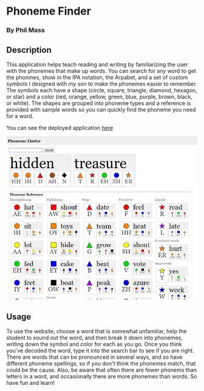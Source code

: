 # Phoneme Finder

### By Phil Mass

## Description

This application helps teach reading and writing by familiarizing the user with the phonemes that make up words. You can search for any word to get the phonmes, show in the IPA notation, the Arpabet, and a set of custom symbols I designed with my son to make the phonemes easier to remember. The symbols each have a shape (circle, square, triangle, diamond, hexagon, or star) and a color (red, orange, yellow, green, blue, purple, brown, black, or white). The shapes are grouped into phoneme types and a reference is provided with sample words so you can quickly find the phoneme you need for a word. 

You can see the deployed application [here](https://philrmass.github.io/phoneme-finder/)

![Screenshot](./docs/screenshot.png)

## Usage 

To use the website, choose a word that is somewhat unfamiliar, help the student to sound out the word, and then break it down into phonemes, writing down the symbol and color for each as you go. Once you think you've decoded the word, type it into the search bar to see if you are right. There are words that can be pronounced in several ways, and so have different phoneme spellings, so if you don't think the phonemes match, that could be the cause. Also, be aware that often there are fewer phonems than letters in a word, and occasionally there are more phonemes than words. So have fun and learn!
